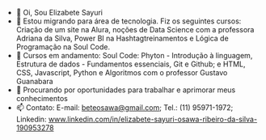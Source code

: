 - 👋 Oi, Sou Elizabete Sayuri
- 👀 Estou migrando para área de tecnologia. Fiz os seguintes cursos: Criação de um site na Alura, noções de Data Science com a professora Adriana da Silva, Power BI na Hashtagtreinamentos e Lógica de Programação na Soul Code.
- 🌱 Cursos em andamento: Soul Code: Phyton - Introdução à linguagem, Estrutura de dados - Fundamentos essenciais, Git e Github; e HTML, CSS, Javascript, Python e Algoritmos com o professor Gustavo Guanabara 
- 💞️ Procurando por oportunidades para  trabalhar e aprimorar meus conhecimentos
- 📫 Contato: E-mail: beteosawa@gmail.com; Tel.: (11) 95971-1972; Linkedin: www.linkedin.com/in/elizabete-sayuri-osawa-ribeiro-da-silva-190953278
<!---
ElizabeteSayuri/ElizabeteSayuri is a ✨ special ✨ repository because its `README.md` (this file) appears on your GitHub profile.
You can click the Preview link to take a look at your changes.
--->
